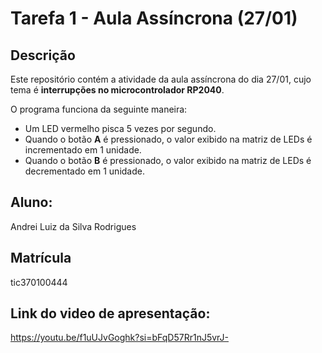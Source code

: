 # Tarefa 1 - Aula Assíncrona (27/01)  

## Descrição  
Este repositório contém a atividade da aula assíncrona do dia 27/01, cujo tema é **interrupções no microcontrolador RP2040**.  

O programa funciona da seguinte maneira:  
- Um LED vermelho pisca 5 vezes por segundo.  
- Quando o botão **A** é pressionado, o valor exibido na matriz de LEDs é incrementado em 1 unidade.  
- Quando o botão **B** é pressionado, o valor exibido na matriz de LEDs é decrementado em 1 unidade.  

## Aluno:
Andrei Luiz da Silva Rodrigues
## Matrícula
tic370100444
## Link do video de apresentação:
https://youtu.be/f1uUJvGoghk?si=bFqD57Rr1nJ5vrJ-
